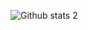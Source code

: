 
![Github stats 2](https://github-readme-stats.vercel.app/api?username=Amortis6&show_icons=true&theme=radical)
